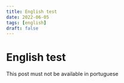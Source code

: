 ```yaml
---
title: English test
date: 2022-06-05
tags: [english]
draft: false
---
```


# English test

This post must not be available in portuguese
